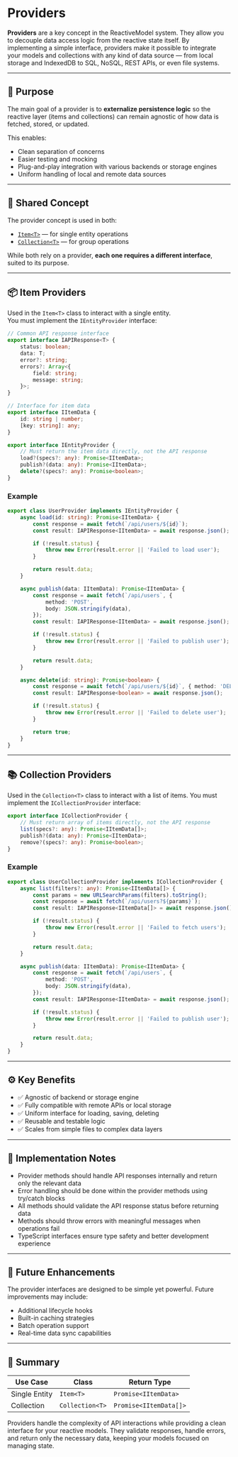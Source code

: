 # Providers

**Providers** are a key concept in the ReactiveModel system. They allow you to decouple data access logic from the
reactive state itself. By implementing a simple interface, providers make it possible to integrate your models and
collections with any kind of data source — from local storage and IndexedDB to SQL, NoSQL, REST APIs, or even file
systems.

---

## 🎯 Purpose

The main goal of a provider is to **externalize persistence logic** so the reactive layer (items and collections) can
remain agnostic of how data is fetched, stored, or updated.

This enables:

-   Clean separation of concerns
-   Easier testing and mocking
-   Plug-and-play integration with various backends or storage engines
-   Uniform handling of local and remote data sources

---

## 🔁 Shared Concept

The provider concept is used in both:

-   [`Item<T>`](../item/) — for single entity operations
-   [`Collection<T>`](../collection/) — for group operations

While both rely on a provider, **each one requires a different interface**, suited to its purpose.

---

## 📦 Item Providers

Used in the `Item<T>` class to interact with a single entity.  
You must implement the `IEntityProvider` interface:

```ts
// Common API response interface
export interface IAPIResponse<T> {
	status: boolean;
	data: T;
	error?: string;
	errors?: Array<{
		field: string;
		message: string;
	}>;
}

// Interface for item data
export interface IItemData {
	id: string | number;
	[key: string]: any;
}

export interface IEntityProvider {
	// Must return the item data directly, not the API response
	load?(specs?: any): Promise<IItemData>;
	publish?(data: any): Promise<IItemData>;
	delete?(specs?: any): Promise<boolean>;
}
```

### Example

```ts
export class UserProvider implements IEntityProvider {
	async load(id: string): Promise<IItemData> {
		const response = await fetch(`/api/users/${id}`);
		const result: IAPIResponse<IItemData> = await response.json();

		if (!result.status) {
			throw new Error(result.error || 'Failed to load user');
		}

		return result.data;
	}

	async publish(data: IItemData): Promise<IItemData> {
		const response = await fetch(`/api/users`, {
			method: 'POST',
			body: JSON.stringify(data),
		});
		const result: IAPIResponse<IItemData> = await response.json();

		if (!result.status) {
			throw new Error(result.error || 'Failed to publish user');
		}

		return result.data;
	}

	async delete(id: string): Promise<boolean> {
		const response = await fetch(`/api/users/${id}`, { method: 'DELETE' });
		const result: IAPIResponse<boolean> = await response.json();

		if (!result.status) {
			throw new Error(result.error || 'Failed to delete user');
		}

		return true;
	}
}
```

---

## 📚 Collection Providers

Used in the `Collection<T>` class to interact with a list of items. You must implement the `ICollectionProvider`
interface:

```ts
export interface ICollectionProvider {
	// Must return array of items directly, not the API response
	list(specs?: any): Promise<IItemData[]>;
	publish?(data: any): Promise<IItemData>;
	remove?(specs?: any): Promise<boolean>;
}
```

### Example

```ts
export class UserCollectionProvider implements ICollectionProvider {
	async list(filters?: any): Promise<IItemData[]> {
		const params = new URLSearchParams(filters).toString();
		const response = await fetch(`/api/users?${params}`);
		const result: IAPIResponse<IItemData[]> = await response.json();

		if (!result.status) {
			throw new Error(result.error || 'Failed to fetch users');
		}

		return result.data;
	}

	async publish(data: IItemData): Promise<IItemData> {
		const response = await fetch(`/api/users`, {
			method: 'POST',
			body: JSON.stringify(data),
		});
		const result: IAPIResponse<IItemData> = await response.json();

		if (!result.status) {
			throw new Error(result.error || 'Failed to publish user');
		}

		return result.data;
	}
}
```

---

## ⚙️ Key Benefits

-   ✅ Agnostic of backend or storage engine
-   ✅ Fully compatible with remote APIs or local storage
-   ✅ Uniform interface for loading, saving, deleting
-   ✅ Reusable and testable logic
-   ✅ Scales from simple files to complex data layers

---

## 🧪 Implementation Notes

-   Provider methods should handle API responses internally and return only the relevant data
-   Error handling should be done within the provider methods using try/catch blocks
-   All methods should validate the API response status before returning data
-   Methods should throw errors with meaningful messages when operations fail
-   TypeScript interfaces ensure type safety and better development experience

---

## 🔮 Future Enhancements

The provider interfaces are designed to be simple yet powerful. Future improvements may include:

-   Additional lifecycle hooks
-   Built-in caching strategies
-   Batch operation support
-   Real-time data sync capabilities

---

## 📄 Summary

| Use Case      | Class           | Return Type            |
| ------------- | --------------- | ---------------------- |
| Single Entity | `Item<T>`       | `Promise<IItemData>`   |
| Collection    | `Collection<T>` | `Promise<IItemData[]>` |

Providers handle the complexity of API interactions while providing a clean interface for your reactive models. They
validate responses, handle errors, and return only the necessary data, keeping your models focused on managing state.
